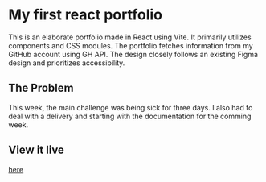 # My first react portfolio

This is an elaborate portfolio made in React using Vite. It primarily utilizes components and CSS modules. The portfolio fetches information from my GitHub account using GH API. The design closely follows an existing Figma design and prioritizes accessibility.

## The Problem

This week, the main challenge was being sick for three days. I also had to deal with a delivery and starting with the documentation for the comming week. 

## View it live
[here](https://arnaus-react-portafolio.netlify.app/)
